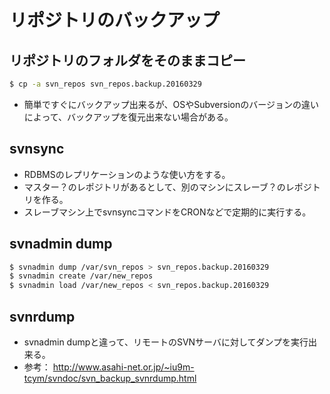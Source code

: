 ﻿# リポジトリのバックアップ

## リポジトリのフォルダをそのままコピー

```bash
$ cp -a svn_repos svn_repos.backup.20160329
```

- 簡単ですぐにバックアップ出来るが、OSやSubversionのバージョンの違いによって、バックアップを復元出来ない場合がある。

## svnsync

- RDBMSのレプリケーションのような使い方をする。
- マスター？のレポジトリがあるとして、別のマシンにスレーブ？のレポジトリを作る。
- スレーブマシン上でsvnsyncコマンドをCRONなどで定期的に実行する。

## svnadmin dump

```bash
$ svnadmin dump /var/svn_repos > svn_repos.backup.20160329
$ svnadmin create /var/new_repos
$ svnadmin load /var/new_repos < svn_repos.backup.20160329
```

## svnrdump

- svnadmin dumpと違って、リモートのSVNサーバに対してダンプを実行出来る。
- 参考： http://www.asahi-net.or.jp/~iu9m-tcym/svndoc/svn_backup_svnrdump.html
